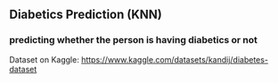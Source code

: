 ## Diabetics Prediction (KNN)
### predicting whether the person is having diabetics or not
Dataset on Kaggle: https://www.kaggle.com/datasets/kandij/diabetes-dataset
